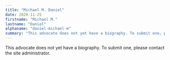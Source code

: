 ```yaml
---
title: "Michael M. Daniel"
date: 2020-11-25
firstname: "Michael M."
lastname: "Daniel"
alphaname: "daniel-michael-m"
summary: "This advocate does not yet have a biography. To submit one, please contact the site administrator."
---
```

This advocate does not yet have a biography. To submit one, please contact the site administrator.

